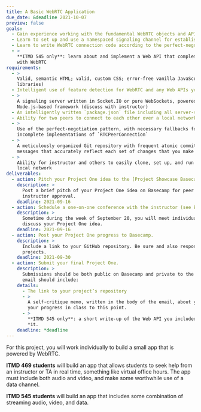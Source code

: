 ```yaml
---
title: A Basic WebRTC Application
due_date: &deadline 2021-10-07
preview: false
goals:
  - Gain experience working with the fundamental WebRTC objects and APIs
  - Learn to set up and use a namespaced signaling channel for establishing WebRTC connections
  - Learn to write WebRTC connection code according to the perfect-negotiation pattern
  - >
    **ITMD 545 only**: learn about and implement a Web API that complements or extends your work
    with WebRTC
requirements:
  - >
    Valid, semantic HTML; valid, custom CSS; error-free vanilla JavaScript (no client-side
    libraries)
  - Intelligent use of feature detection for WebRTC and any Web APIs you use
  - >
    A signaling server written in Socket.IO or pure WebSockets, powered by ExpressJS or another
    Node.js-based framework (discuss with instructor)
  - An intelligently written `package.json` file including all server-side dependencies
  - Ability for two peers to connect to each other over a local network
  - >
    Use of the perfect-negotiation pattern, with necessary fallbacks for browsers with older or
    incomplete implementations of `RTCPeerConnection`
  - >
    A meticulously organized Git repository with frequent atomic commits and meaningful commit
    messages that accurately reflect each set of changes that you make
  - >
    Ability for instructor and others to easily clone, set up, and run your project over HTTPS on a
    local network
deliverables:
  - action: Pitch your Project One idea to the [Project Showcase Basecamp](https://3.basecamp.com/3058761/projects/23668414).
    description: >
      Post a brief pitch of your Project One idea on Basecamp for peer and instructor feedback and
      instructor approval.
    deadline: 2021-09-16
  - action: Schedule a one-on-one conference with the instructor (see Basecamp).
    description: >
      Sometime during the week of September 20, you will meet individually with the instructor to
      discuss your Project One idea.
    deadline: 2021-09-16
  - action: Post your Project One progress to Basecamp.
    description: >
      Include a link to your GitHub repository. Be sure and also respond to the progress of other
      projects.
    deadline: 2021-09-30
  - action: Submit your final Project One.
    description: >
      Submissions should be both public on Basecamp and private to the instructor’s email. Your
      email should include:
    details:
      - The link to your project’s repository
      - >
        A self-critique memo, written in the body of the email, about your work on the project and
        your progress in class to this point.
      - >
        **ITMD 545 only**: a short write-up of the Web API you included, and what you learned about
        *it.
    deadline: *deadline
---
```


For this project, you will work individually to build a small app that is powered by WebRTC.

**ITMD 469 students** will build an app that allows students to seek help from an instructor or TA
in real time, something like virtual office hours. The app must include both audio and video, and
make some worthwhile use of a data channel.

**ITMD 545 students** will build an app that includes some combination of streaming audio, video,
and data.
